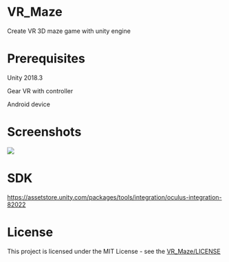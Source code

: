 # VR_Maze
Create VR 3D maze game with unity engine
# Prerequisites
Unity 2018.3

Gear VR with controller

Android device

# Screenshots
<img src="https://user-images.githubusercontent.com/33346331/53430414-cbe37200-3a31-11e9-8df4-5ed8eb96ece4.png"/>

# SDK
https://assetstore.unity.com/packages/tools/integration/oculus-integration-82022
# License
This project is licensed under the MIT License - see the [VR_Maze/LICENSE](LICENSE)
